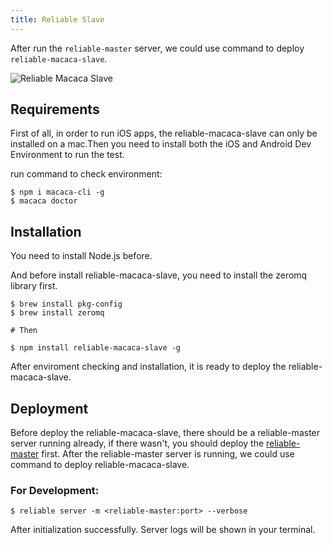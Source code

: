 ```yaml
---
title: Reliable Slave
---
```


After run the `reliable-master` server, we could use command to deploy `reliable-macaca-slave`.

![Reliable Macaca Slave](//os.alipayobjects.com/rmsportal/JRidRgCDdbweaEH.png)

## Requirements

First of all, in order to run iOS apps, the reliable-macaca-slave can only be installed on a mac.Then you need to install both the iOS and Android Dev Environment to run the test.

run command to check environment:

```shell
$ npm i macaca-cli -g
$ macaca doctor
```

## Installation

You need to install Node.js before.

And before install reliable-macaca-slave, you need to install the zeromq library first.

```shell
$ brew install pkg-config
$ brew install zeromq

# Then

$ npm install reliable-macaca-slave -g
```

After enviroment checking and installation, it is ready to deploy the reliable-macaca-slave.

## Deployment

Before deploy the reliable-macaca-slave, there should be a reliable-master server running already, if there wasn't, you should deploy the [reliable-master](//github.com/reliablejs/reliable-master) first. After the reliable-master server is running, we could use command to deploy reliable-macaca-slave.

### For Development:

```shell
$ reliable server -m <reliable-master:port> --verbose
```
After initialization successfully. Server logs will be shown in your terminal.
